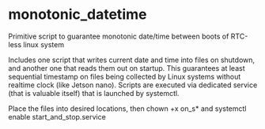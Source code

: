 # monotonic_datetime
Primitive script to guarantee monotonic date/time between boots of RTC-less linux system

Includes one script that writes current date and time into files on shutdown, 
and another one that reads them out on startup. This guarantees at least sequential timestamp
on files being collected by Linux systems without realtime clock (like Jetson nano). Scripts are 
executed via dedicated service (that is valuable itself) that is launched by systemctl. 

Place the files into desired locations, then 
chown +x on_s*
and
systemctl enable start_and_stop.service
